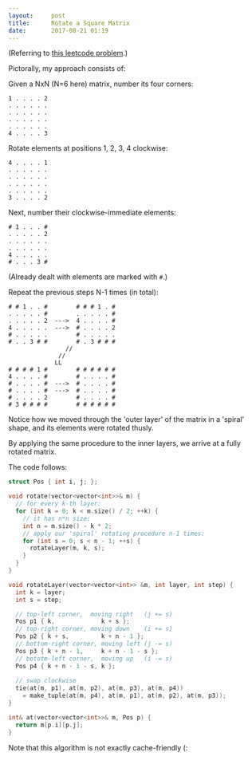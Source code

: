 ```yaml
---
layout:     post
title:      Rotate a Square Matrix
date:       2017-08-21 01:19
---
```


(Referring to [this leetcode problem](https://leetcode.com/problems/rotate-image/).)

Pictorally, my approach consists of:

Given a NxN (N=6 here) matrix, number its four corners:

    1 . . . . 2
    . . . . . .
    . . . . . .
    . . . . . .
    . . . . . .
    4 . . . . 3

Rotate elements at positions 1, 2, 3, 4 clockwise:

    4 . . . . 1
    . . . . . .
    . . . . . .
    . . . . . .
    . . . . . .
    3 . . . . 2

Next, number their clockwise-immediate elements:

    # 1 . . . #
    . . . . . 2
    . . . . . .
    . . . . . .
    4 . . . . .
    # . . . 3 #

(Already dealt with elements are marked with `#`.)

Repeat the previous steps N-1 times (in total):

    # # 1 . . #        # # # 1 . #
    . . . . . #        . . . . . #
    . . . . . 2  --->  4 . . . . #
    4 . . . . .  --->  # . . . . 2
    # . . . . .        # . . . . .
    # . . 3 # #        # . 3 # # #
                    //
                  //
                 LL 
    # # # # 1 #        # # # # # #
    4 . . . . #        # . . . . #
    # . . . . #  --->  # . . . . #
    # . . . . #  --->  # . . . . #
    # . . . . 2        # . . . . #
    # 3 # # # #        # # # # # #

Notice how we moved through the 'outer layer' of the matrix
in a 'spiral' shape, and its elements were rotated thusly.

By applying the same procedure to the inner layers, we arrive at a fully rotated matrix.

The code follows:

```cpp
struct Pos { int i, j; };

void rotate(vector<vector<int>>& m) {
  // for every k-th layer:
  for (int k = 0; k < m.size() / 2; ++k) {
    // it has n*n size:
    int n = m.size() - k * 2;
    // apply our 'spiral' rotating procedure n-1 times:
    for (int s = 0; s < n - 1; ++s) {
      rotateLayer(m, k, s);
    }
  }
}

void rotateLayer(vector<vector<int>> &m, int layer, int step) {
  int k = layer;
  int s = step;

  // top-left corner,  moving right   (j += s)
  Pos p1 { k,             k + s };
  // top-right corner, moving down    (i += s)
  Pos p2 { k + s,         k + n - 1 };
  // bottom-right corner, moving left (j -= s)
  Pos p3 { k + n - 1,     k + n - 1 - s };
  // bototm-left corner,  moving up   (i -= s)
  Pos p4 { k + n - 1 - s, k };
  
  // swap clockwise
  tie(at(m, p1), at(m, p2), at(m, p3), at(m, p4))
    = make_tuple(at(m, p4), at(m, p1), at(m, p2), at(m, p3));
}

int& at(vector<vector<int>>& m, Pos p) {
  return m[p.i][p.j];
}
```

Note that this algorithm is not exactly cache-friendly (: